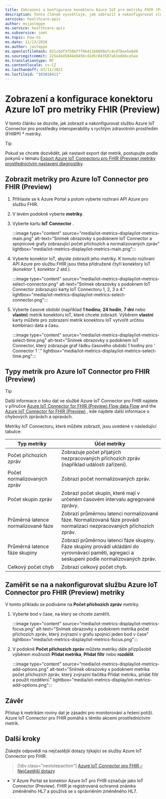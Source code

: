 ```yaml
---
title: Zobrazení a konfigurace konektoru Azure IoT pro metriky FHIR (Preview)
description: Tento článek vysvětluje, jak zobrazit a nakonfigurovat službu Azure IoT Connector pro FHIR (Preview) metriky.
services: healthcare-apis
author: msjasteppe
ms.service: healthcare-apis
ms.subservice: iomt
ms.topic: how-to
ms.date: 11/13/2020
ms.author: jasteppe
ms.openlocfilehash: 831c6df3f50bfff9b411660d9efc4cd78ee5e8d9
ms.sourcegitcommit: 225e4b45844e845bc41d5c043587a61e6b6ce5ae
ms.translationtype: MT
ms.contentlocale: cs-CZ
ms.lasthandoff: 03/11/2021
ms.locfileid: "103018411"
---
```

# <a name="display-and-configure-azure-iot-connector-for-fhir-preview-metrics"></a>Zobrazení a konfigurace konektoru Azure IoT pro metriky FHIR (Preview) 

V tomto článku se dozvíte, jak zobrazit a nakonfigurovat službu Azure IoT Connector pro prostředky interoperability s rychlým zdravotním prostředím (FHIR&#174;) * metriky.

> [!TIP]
> Pokud se chcete dozvědět, jak nastavit export dat metrik, postupujte podle pokynů v tématu [Export Azure IoT Connectoru pro FHIR (Preview) metriky prostřednictvím nastavení diagnostiky](iot-metrics-diagnostics-export.md).

## <a name="display-metrics-for-azure-iot-connector-for-fhir-preview"></a>Zobrazit metriky pro Azure IoT Connector pro FHIR (Preview)

1. Přihlaste se k Azure Portal a potom vyberte rozhraní API Azure pro službu FHIR. 

2. V levém podokně vyberte **metriky**. 

3. Vyberte kartu **IoT Connector** .

   :::image type="content" source="media/iot-metrics-display/iot-metrics-main.png" alt-text="Snímek obrazovky s podoknem IoT Connector a spojnicové grafy zobrazující počet příchozích a normalizovaných zpráv" lightbox="media/iot-metrics-display/iot-metrics-main.png"::: 

4. Vyberte konektor IoT, abyste zobrazili jeho metriky. K tomuto rozhraní API Azure pro službu FHIR jsou třeba přidružené čtyři konektory IoT (*konektor 1*, *konektor 2* atd.).

   :::image type="content" source="media/iot-metrics-display/iot-metrics-select-connector.png" alt-text="Snímek obrazovky s podoknem IoT Connector zobrazující karty IoT Connectoru 1, 2, 3 a 4." lightbox="media/iot-metrics-display/iot-metrics-select-connector.png"::: 

5. Vyberte časové období (například **1 hodinu**, **24 hodin**, **7 dní** nebo **vlastní**) metrik konektoru IoT, které chcete zobrazit. Výběrem **vlastní** karty můžete pro zobrazení metrik konektoru IoT vytvořit určitou kombinaci data a času.

   :::image type="content" source="media/iot-metrics-display/iot-metrics-select-time.png" alt-text="Snímek obrazovky s podoknem IoT Connector, který zobrazuje graf řádku časového období 1 hodiny pro ' Connector 1 '." lightbox="media/iot-metrics-display/iot-metrics-select-time.png"::: 
 
## <a name="metric-types-for-azure-iot-connector-for-fhir-preview"></a>Typy metrik pro Azure IoT Connector pro FHIR (Preview) 

> [!TIP]
> Další informace o toku dat ve službě Azure IoT Connector pro FHIR najdete v příručce [Azure IoT Connector for FHIR (Preview) Flow data Flow](iot-data-flow.md) and the [Azure IoT Connector for FHIR (Preview)](iot-troubleshoot-guide.md) , kde najdete další informace o chybových zprávách a opravách.

Metriky IoT Connectoru, které můžete zobrazit, jsou uvedené v následující tabulce:

|Typ metriky|Účel metriky| 
|-----------|--------------|
|Počet příchozích zpráv|Zobrazuje počet přijatých nezpracovaných příchozích zpráv (například události zařízení).|
|Počet normalizovaných zpráv|Zobrazí počet normalizovaných zpráv.|
|Počet skupin zpráv|Zobrazí počet skupin, které mají v určeném časovém intervalu agregované zprávy.|
|Průměrná latence normalizované fáze|Zobrazí průměrnou latenci normalizované fáze. Normalizovaná fáze provádí normalizaci nezpracovaných příchozích zpráv.|
|Průměrná latence fáze skupiny|Zobrazí průměrnou latenci fáze skupiny. Fáze skupiny provádí ukládání do vyrovnávací paměti, agregaci a seskupení podle normalizovaných zpráv.| 
|Celkový počet chyb|Zobrazí celkový počet chyb.| 

## <a name="focus-on-and-configure-azure-iot-connector-for-fhir-preview-metrics"></a>Zaměřit se na a nakonfigurovat službu Azure IoT Connector pro FHIR (Preview) metriky

V tomto příkladu se podíváme na **Počet příchozích zpráv** metriky.

1. Vyberte bod v čase, na který se chcete zaměřit.

   :::image type="content" source="media/iot-metrics-display/iot-metrics-focus.png" alt-text="Snímek obrazovky s podoknem metrika počet příchozích zpráv, který zvýrazní v grafu spojnici jeden bod v čase" lightbox="media/iot-metrics-display/iot-metrics-focus.png"::: 

2. V podokně **Počet příchozích zpráv** můžete metriku dále přizpůsobit výběrem možnosti **Přidat metrika**, **Přidat filtr** nebo **rozdělit**. 

   :::image type="content" source="media/iot-metrics-display/iot-metrics-add-options.png" alt-text="Snímek obrazovky s podoknem metrika počet příchozích zpráv, který zvýrazní tlačítka Přidat metriku, přidat filtr a použít rozdělení." lightbox="media/iot-metrics-display/iot-metrics-add-options.png"::: 

## <a name="conclusion"></a>Závěr 
Přístup k metrikám roviny dat je zásadní pro monitorování a řešení potíží. Azure IoT Connector pro FHIR pomáhá s těmito akcemi prostřednictvím metrik. 

## <a name="next-steps"></a>Další kroky

Získejte odpovědi na nejčastější dotazy týkající se služby Azure IoT Connector pro FHIR.

>[!div class="nextstepaction"]
>[Azure IoT Connector pro FHIR – Nejčastější dotazy](fhir-faq.md)

* V Azure Portal se konektor Azure IoT pro FHIR označuje jako IoT Connector (Preview). FHIR je registrovaná ochranná známka změněného HL7 a používá se s oprávněním změněného HL7. 
